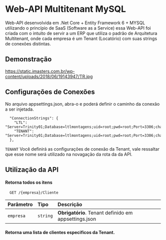 
# Web-API Multitenant MySQL

Web-API desenvolvida em .Net Core + Entity Framework 6 + MYSQL utilizando o princípio de SaaS (Software as a Service) essa Web-API foi criada 
com o intuito de servir a um ERP que utiliza o padrão de Arquitetura Multitenant, onde cada empresa é um Tenant (Locatório) com suas strings de conexões distintas.



## Demonstração

https://static.imasters.com.br/wp-content/uploads/2018/06/19143947/TR.jpg


## Configurações de Conexões

No arquivo appsettings.json, abra-o e poderá definir o caminho da conexão a ser injetada.

```http
  "ConnectionStrings": {
    "LTL": "Server=Trinity01;Database=ltlmontagens;uid=root;pwd=root;Port=3306;charset=utf8;"
    "TENANT": "Server=Trinity01;Database=ltlmontagens;uid=root;pwd=root;Port=3306;charset=utf8;"
  },
```

`TENANT` Você definirá as configurações de conexão da Tenant, vale ressaltar que esse nome será 
utilizado na novagação da rota da da API.


## Utilização da API

#### Retorna todos os itens

```http
  GET /{empresa}/Cliente
```

| Parâmetro   | Tipo       | Descrição                           |
| :---------- | :--------- | :---------------------------------- |
| `empresa` | `string` | **Obrigatório**. Tenant definido em appsettings.json |

#### Retorna uma lista de clientes especificos da Tenant.
